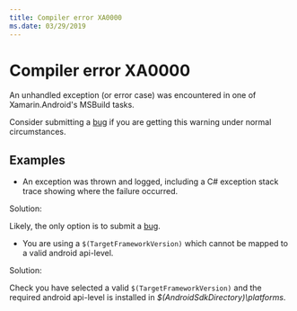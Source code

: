 ```yaml
---
title: Compiler error XA0000
ms.date: 03/29/2019
---
```

# Compiler error XA0000

An unhandled exception (or error case) was encountered in one of
Xamarin.Android's MSBuild tasks.

Consider submitting a [bug][bug] if you are getting this warning under normal
circumstances.

[bug]: https://github.com/xamarin/xamarin-android/wiki/Submitting-Bugs,-Feature-Requests,-and-Pull-Requests

## Examples

  * An exception was thrown and logged, including a C# exception stack
    trace showing where the failure occurred.

Solution:

Likely, the only option is to submit a [bug][bug].

  * You are using a `$(TargetFrameworkVersion)` which cannot be mapped
    to a valid android api-level.

Solution:

Check you have selected a valid `$(TargetFrameworkVersion)` and the required
android api-level is installed in *$(AndroidSdkDirectory)\\platforms*.
